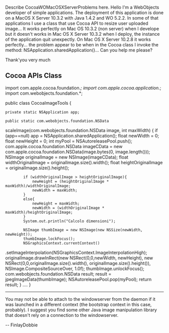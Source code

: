 Describe CocoaWOMacOSXServerProblems here.
Hello I'm a WebObjects developer of simple applications. The deployment
of this application is done on a MacOS X Server 10.3.2 with Java 1.4.2
and WO 5.2.2. In some of that applications I use a class that use Cocoa
API to resize user uploaded image... It works perfectly on Mac OS 10.3.2
(non server) when I develope but it doesn't works in Mac OS X Server
10.3.2 when I deploy, the instance of the application quit unexpectly. On
Mac OS X Server 10.2.8 it works perfectly... the problem appear to be
when in the Cocoa class I invoke the method:
NSApplication.sharedApplication()... Can you help me please?

Thank'you very much

    
Cocoa APIs Class
---------
import com.apple.cocoa.foundation.*;
import com.apple.cocoa.application.*;
import com.webobjects.foundation.*;

public class CocoaImageTools  {

	private static NSApplication app;
	
	public static com.webobjects.foundation.NSData
scaleImage(com.webobjects.foundation.NSData image, int maxWidth) {
		if (app==null) app = NSApplication.sharedApplication();
		float newWidth = 0;
		float newHeight = 0;
		int myPool = NSAutoreleasePool.push();
		com.apple.cocoa.foundation.NSData imageCData = new 
com.apple.cocoa.foundation.NSData(image.bytes(0, image.length()));
		NSImage originalImage = new NSImage(imageCData);
		float widthOriginalImage = originalImage.size().width();
			float heightOriginalImage = originalImage.size().height();
			
			if (widthOriginalImage > heightOriginalImage){
				newHeight = (heightOriginalImage * maxWidth)/widthOriginalImage;
				newWidth = maxWidth;
			}
			else{
				newHeight = maxWidth;
				newWidth = (widthOriginalImage * maxWidth)/heightOriginalImage;
			}
			System.out.println("Calcolo dimensioni");

			NSImage thumbImage = new NSImage(new NSSize(newWidth, newHeight));
			thumbImage.lockFocus();
			NSGraphicsContext.currentContext()
.setImageInterpolation(NSGraphicsContext.ImageInterpolationHigh);
			originalImage.drawInRect(new NSRect(0,0,newWidth, newHeight), new 
NSRect(0,0,originalImage.size().width(), originalImage.size().height()),
NSImage.CompositeSourceOver, 1.0f);
			thumbImage.unlockFocus();
			com.webobjects.foundation.NSData result;
			result = jpegImageData(thumbImage);
			NSAutoreleasePool.pop(myPool);
			return result;
	}
....
}


----

You may not be able to attach to the windowserver from the daemon if it was launched in a different context (the bootstrap context in this case, probably). I suggest you find some other Java image manipulation library that doesn't rely on a connection to the windowserver.

 -- FinlayDobbie
